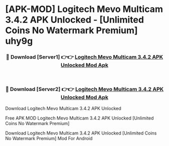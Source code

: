 # [APK-MOD] Logitech Mevo Multicam 3.4.2 APK Unlocked - [Unlimited Coins No Watermark Premium] uhy9g



<div align="center">
<h3>🔴 Download [Server1] 👉👉 <a href="https://momento.my/?title=Logitech_Mevo_Multicam_3.4.2_APK_Unlocked">Logitech Mevo Multicam 3.4.2 APK Unlocked Mod Apk</a></h3><br>

<h3>🔴 Download [Server2] 👉👉 <a href="https://momento.my/?title=Logitech_Mevo_Multicam_3.4.2_APK_Unlocked">Logitech Mevo Multicam 3.4.2 APK Unlocked Mod Apk</a></h3>
</div>



Download Logitech Mevo Multicam 3.4.2 APK Unlocked 

Free APK MOD Logitech Mevo Multicam 3.4.2 APK Unlocked [Unlimited Coins No Watermark Premium]

Download Logitech Mevo Multicam 3.4.2 APK Unlocked [Unlimited Coins No Watermark Premium] Mod For Android
